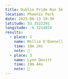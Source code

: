 ```yaml
---
title: Dublin Pride Run 5k
location: Phoenix Park
date: 2025-06-13 19:30
latitude: 53.3522291
longitude: -6.3214874
results:
  - place: 1
    name: Mollie O'Donnell
    time: 18m 24s
    note: 🥇
  - place: 3
    name: Lynn Devitt
    time: 19m 44s
    note: 🥉
---
```

